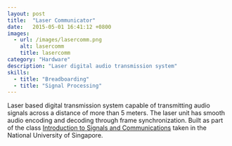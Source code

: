 ```yaml
---
layout: post
title:  "Laser Communicator"
date:   2015-05-01 16:41:12 +0800
images:
  - url: /images/lasercomm.png
    alt: lasercomm
    title: lasercomm
category: "Hardware"
description: "Laser digital audio transmission system"
skills:
  - title: "Breadboarding"
  - title: "Signal Processing"
---
```


Laser based digital transmission system capable of transmitting audio signals across a distance of more than 5 meters. The laser unit has smooth audio encoding and decoding through frame synchronization. Built as part of the class [Introduction to Signals and Communications](https://ivle.nus.edu.sg/V1/lms/public/view_moduleoutline.aspx?CourseID=4885d983-bc3c-4d25-b33d-3555367af428) taken in the National University of Singapore.
